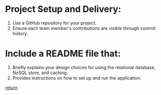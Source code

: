 # Project Setup and Delivery:

1. Use a GitHub repository for your project.
2. Ensure each team member's contributions are visible through commit history.
# Include a README file that:
1. Briefly explains your design choices for using the relational database, NoSQL store, and caching.
2. Provides instructions on how to set up and run the application.


[return](/README.md)